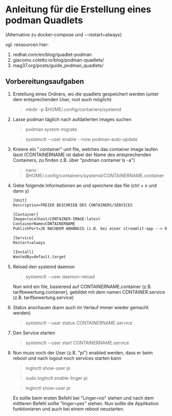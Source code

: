 # Anleitung für die Erstellung eines podman Quadlets
(Alternative zu docker-compose und --restart=always)

vgl. ressourcen hier:
1. redhat.com/en/blog/quadlet-podman
2. giacomo.coletto.io/blog/podman-quadlets/
3. mag37.org/posts/guide_podman_quadlets/

## Vorbereitungsaufgaben
1. Erstellung eines Ordners, wo die quadlets gespeichert werden (unter dem entsprechenden User, root auch möglich)
    > mkdir -p $HOME/.config/containers/systemd
2. Lasse podman täglich nach aufdatierten images suchen
    > podman system migrate
    
    > systemctl --user enable --now podman-auto-update
3. Kreiere ein ".container" unit file, welches das container image laufen lässt (CONTAINERNAME ist dabei der Name des entsprechenden Containers, zu finden z.B. über "podman container ls -a")
    > nano $HOME/.config/containers/systemd/CONTAINERNAME.container
4. Gebe folgende Informationen an und speichere das file (ctrl + x und dann y)
    ```Dockerfile
    [Unit]
    Description=FREIER BESCHRIEB DES CONTAINERS/SERVICES

    [Container]
    Image=localhost/CONTAINER-IMAGE:latest
    ContainerName=CONTAINERNAME
    PublishPort=JE NACHDEM ABHÄNGIG (z.B. bei einer streamlit-app --> 8504:8504)

    [Service]
    Restart=always

    [Install]
    WantedBy=default.target

    ```
5. Reload den systemd daemon
    > systemctl --user daemon-reload
    
    Nun wird ein file, basierend auf CONTAINERNAME.container (z.B. tarifbewertung.container), gebildet mit dem namen CONTAINER.service (z.B. tarifbewertung.service)
6. Status anschauen (kann auch im Verlauf immer wieder gemacht werden)
    > systemctl --user status CONTAINERNAME.service
7. Den Service starten
    > systemctl --user start CONTAINERNAME.service
8. Nun muss noch der User (z.B. "pi") enabled werden, dass er beim reboot und nach logout noch services starten kann
    > loginctl show-user pi

    > sudo loginctl enable-linger pi

    > loginctl show-user pi

    Es sollte beim ersten Befehl bei "Linger=no" stehen und nach dem mittleren Befehl sollte "linger=yes" stehen.
Nun sollte die Applikation funktionieren und auch bei einem reboot neustarten.